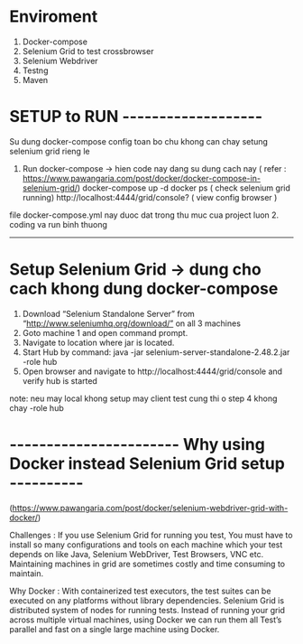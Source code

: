 # Enviroment 
1. Docker-compose
2. Selenium Grid to test crossbrowser 
3. Selenium Webdriver
4. Testng
5. Maven
# SETUP to RUN -------------------
Su dung docker-compose config toan bo chu khong can chay setung selenium grid rieng le
1. Run docker-compose -> hien code nay dang su dung cach nay
( refer : https://www.pawangaria.com/post/docker/docker-compose-in-selenium-grid/)
docker-compose up -d
docker ps ( check selenium grid running)
http://localhost:4444/grid/console? ( view config browser )

file docker-compose.yml nay duoc dat trong thu muc cua project luon
2. coding va run binh thuong






--------------------
# Setup Selenium Grid -> dung cho cach khong dung docker-compose
1. Download “Selenium Standalone Server” from “http://www.seleniumhq.org/download/” on all 3 machines
2. Goto machine 1 and open command prompt.
3. Navigate to location where jar is located.
4. Start Hub by command:  java -jar selenium-server-standalone-2.48.2.jar -role hub
5. Open browser and navigate to http://localhost:4444/grid/console and verify hub is started 


note: neu may local khong setup may client test cung thi o step 4 khong chay -role hub

# ----------------------- Why using Docker instead Selenium Grid setup ----------
(https://www.pawangaria.com/post/docker/selenium-webdriver-grid-with-docker/)

Challenges :
If you use Selenium Grid for running you test, You must have to install so many configurations and tools on each machine which your test depends on like Java, Selenium WebDriver, Test Browsers, VNC etc. Maintaining machines in grid are sometimes costly and time consuming to maintain.

Why Docker :
With containerized test executors, the test suites can be executed on any platforms without library dependencies. Selenium Grid is distributed system of nodes for running tests. Instead of running your grid across multiple virtual machines, using Docker we can run them all Test’s parallel and fast on a single large machine using Docker.
